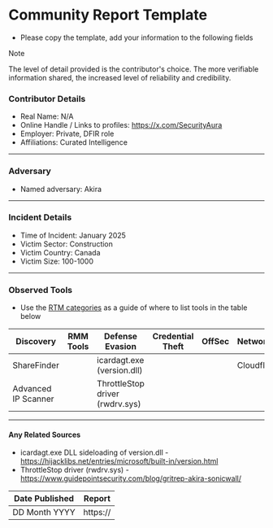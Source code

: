 # Community Report Template
- Please copy the template, add your information to the following fields
> [!NOTE]
> The level of detail provided is the contributor's choice. The more verifiable information shared, the increased level of reliability and credibility.
### Contributor Details

- Real Name: N/A
- Online Handle / Links to profiles: https://x.com/SecurityAura
- Employer: Private, DFIR role
- Affiliations: Curated Intelligence

---
### Adversary

- Named adversary: Akira

---
### Incident Details

- Time of Incident: January 2025
- Victim Sector: Construction
- Victim Country: Canada
- Victim Size: 100-1000

---
### Observed Tools
- Use the [RTM categories](https://github.com/BushidoUK/Ransomware-Tool-Matrix/tree/main/Tools) as a guide of where to list tools in the table below
 
| Discovery | RMM Tools | Defense Evasion | Credential Theft | OffSec | Networking | LOLBAS | Exfiltration |
|---|---|---|---|---|---|---|---|
| ShareFinder |  | icardagt.exe (version.dll) |  |  | Cloudflared |  |  |
| Advanced IP Scanner |  | ThrottleStop driver (rwdrv.sys) |  |  |  |  |  |
---
#### Any Related Sources

- icardagt.exe DLL sideloading of version.dll - https://hijacklibs.net/entries/microsoft/built-in/version.html
- ThrottleStop driver (rwdrv.sys) - https://www.guidepointsecurity.com/blog/gritrep-akira-sonicwall/

| Date Published | Report |
|---|---|
| DD Month YYYY | https:// |
